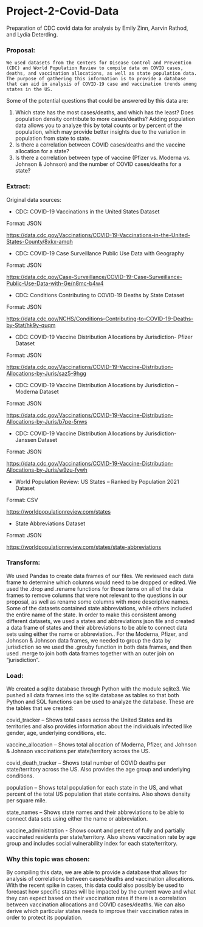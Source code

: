 # Project-2-Covid-Data
Preparation of CDC covid data for analysis by Emily Zinn, Aarvin Rathod, and Lydia Deterding.

### Proposal: 
	We used datasets from the Centers for Disease Control and Prevention (CDC) and World Population Review to compile data on COVID cases, deaths, and vaccination allocations, as well as state population data. The purpose of gathering this information is to provide a database that can aid in analysis of COVID-19 case and vaccination trends among states in the US. 

Some of the potential questions that could be answered by this data are:

1. Which state has the most cases/deaths, and which has the least? Does population density contribute to more cases/deaths? Adding population data allows you to analyze this by total counts or by percent of the population, which may provide better insights due to the variation in population from state to state. 
2. Is there a correlation between COVID cases/deaths and the vaccine allocation for a state?
3. Is there a correlation between type of vaccine (Pfizer vs. Moderna vs. Johnson & Johnson) and the number of COVID cases/deaths for a state? 



### Extract: 

Original data sources:

  * CDC: COVID-19 Vaccinations in the United States Dataset
  
  Format: JSON
  
  https://data.cdc.gov/Vaccinations/COVID-19-Vaccinations-in-the-United-States-County/8xkx-amqh
  
  * CDC: COVID-19 Case Surveillance Public Use Data with Geography
  
  Format: JSON
  
  https://data.cdc.gov/Case-Surveillance/COVID-19-Case-Surveillance-Public-Use-Data-with-Ge/n8mc-b4w4
  
  * CDC: Conditions Contributing to COVID-19 Deaths by State Dataset
  
  Format:  JSON
  
  https://data.cdc.gov/NCHS/Conditions-Contributing-to-COVID-19-Deaths-by-Stat/hk9y-quqm
  
  * CDC: COVID-19 Vaccine Distribution Allocations by Jurisdiction- Pfizer Dataset
   
   Format: JSON
   
   https://data.cdc.gov/Vaccinations/COVID-19-Vaccine-Distribution-Allocations-by-Juris/saz5-9hgg
  
  * CDC: COVID-19 Vaccine Distribution Allocations by Jurisdiction – Moderna Dataset
   
   Format: JSON
   
   https://data.cdc.gov/Vaccinations/COVID-19-Vaccine-Distribution-Allocations-by-Juris/b7pe-5nws
  
  * CDC: COVID-19 Vaccine Distribution Allocations by Jurisdiction- Janssen Dataset
  
   Format: JSON
   
   https://data.cdc.gov/Vaccinations/COVID-19-Vaccine-Distribution-Allocations-by-Juris/w9zu-fywh

  * World Population Review: US States – Ranked by Population 2021 Dataset
  
   Format: CSV 
  
   https://worldpopulationreview.com/states
  
  * State Abbreviations Dataset
   
   Format: JSON
  
   https://worldpopulationreview.com/states/state-abbreviations


### Transform:

 We used Pandas to create data frames of our files. We reviewed each data frame to determine which columns would need to be dropped or edited. We used the .drop and .rename functions for those items on all of the data frames to remove columns that were not relevant to the questions in our proposal, as well as rename some columns with more descriptive names.
 	Some of the datasets contained state abbreviations, while others included the entire name of the state. In order to make this consistent among different datasets, we used a states and abbreviations json file and created a data frame of states and their abbreviations to be able to connect data sets using either the name or abbreviation.. 
	For the Moderna, Pfizer, and Johnson & Johnson data frames, we needed to group the data by jurisdiction so we used the .grouby function in both data frames, and then used .merge to join both data frames together with an outer join on “jurisdiction”. 

### Load:

 We created a sqlite database through Python with the module sqlite3. We pushed all data frames into the sqlite database as tables so that both Python and SQL functions can be used to analyze the database. 
	These are the tables that we created:

covid_tracker – Shows total cases across the United States and its territories and also provides information about the individuals infected like gender, age, underlying conditions, etc. 

vaccine_allocation – Shows total allocation of Moderna, Pfizer, and Johnson & Johnson vaccinations per state/territory across the US. 

covid_death_tracker – Shows total number of COVID deaths per state/territory across the US. Also provides the age group and underlying conditions. 

population – Shows total population for each state in the US, and what percent of the total US population that state contains. Also shows density per square mile. 

state_names – Shows state names and their abbreviations to be able to connect data sets using either the name or abbreviation. 

vaccine_administration - Shows count and percent of fully and partially vaccinated residents per state/territory. Also shows vaccination rate by age group and includes social vulnerability index for each state/territory.  


### Why this topic was chosen:

 By compiling this data, we are able to provide a database that allows for analysis of correlations between cases/deaths and vaccination allocations. With the recent spike in cases, this data could also possibly be used to forecast how specific states will be impacted by the current wave and what they can expect based on their vaccination rates if there is a correlation between vaccination allocations and COVID cases/deaths. We can also derive which particular states needs to improve their vaccination rates in order to protect its population. 
	

	


